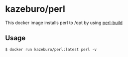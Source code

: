 # kazeburo/perl

This docker image installs perl to /opt by using [perl-build](https://registry.hub.docker.com/u/kazeburo/perl-build/)

## Usage

```
$ docker run kazeburo/perl:latest perl -v
```



